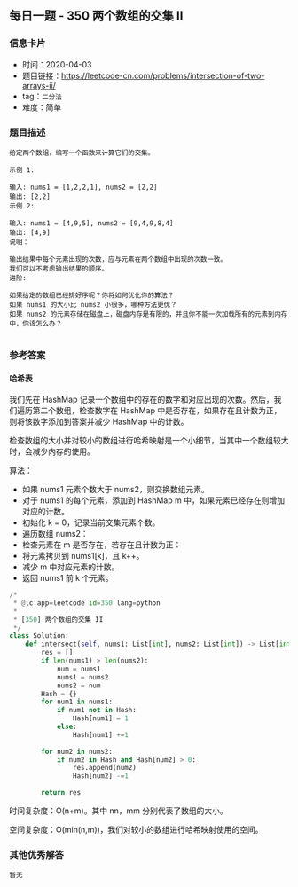 ## 每日一题 - 350 两个数组的交集 II

### 信息卡片

- 时间：2020-04-03
- 题目链接：https://leetcode-cn.com/problems/intersection-of-two-arrays-ii/
- tag：`二分法`
- 难度：简单

### 题目描述

```
给定两个数组，编写一个函数来计算它们的交集。

示例 1:

输入: nums1 = [1,2,2,1], nums2 = [2,2]
输出: [2,2]
示例 2:

输入: nums1 = [4,9,5], nums2 = [9,4,9,8,4]
输出: [4,9]
说明：

输出结果中每个元素出现的次数，应与元素在两个数组中出现的次数一致。
我们可以不考虑输出结果的顺序。
进阶:

如果给定的数组已经排好序呢？你将如何优化你的算法？
如果 nums1 的大小比 nums2 小很多，哪种方法更优？
如果 nums2 的元素存储在磁盘上，磁盘内存是有限的，并且你不能一次加载所有的元素到内存中，你该怎么办？
 
```

### 参考答案

#### 哈希表

我们先在 HashMap 记录一个数组中的存在的数字和对应出现的次数。然后，我们遍历第二个数组，检查数字在 HashMap 中是否存在，如果存在且计数为正，则将该数字添加到答案并减少 HashMap 中的计数。

检查数组的大小并对较小的数组进行哈希映射是一个小细节，当其中一个数组较大时，会减少内存的使用。

算法：

 - 如果 nums1 元素个数大于 nums2，则交换数组元素。
 - 对于 nums1 的每个元素，添加到 HashMap m 中，如果元素已经存在则增加对应的计数。
 - 初始化 k = 0，记录当前交集元素个数。
 - 遍历数组 nums2：
 - 检查元素在 m 是否存在，若存在且计数为正：
 - 将元素拷贝到 nums1[k]，且 k++。
 - 减少 m 中对应元素的计数。
 - 返回 nums1 前 k 个元素。


```python
/*
 * @lc app=leetcode id=350 lang=python
 *
 * [350] 两个数组的交集 II
 */
class Solution:
    def intersect(self, nums1: List[int], nums2: List[int]) -> List[int]:
        res = []
        if len(nums1) > len(nums2):
            num = nums1
            nums1 = nums2
            nums2 = num
        Hash = {}
        for num1 in nums1:
            if num1 not in Hash:
                Hash[num1] = 1
            else:
                Hash[num1] +=1
        
        for num2 in nums2:
            if num2 in Hash and Hash[num2] > 0:
                res.append(num2)
                Hash[num2] -=1
        
        return res
```

时间复杂度：O(n+m)。其中 nn，mm 分别代表了数组的大小。

空间复杂度：O(min(n,m))，我们对较小的数组进行哈希映射使用的空间。

### 其他优秀解答

```
暂无
```



